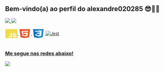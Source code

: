 ## Bem-vindo(a) ao perfil do alexandre020285 😎👨‍💻

 <div>
   <a href="https://github.com/alexandre020285">
   <img height="180em" src="https://github-readme-stats.vercel.app/api?username=alexandre020285&show_icons=true&theme=tokyonight&include_all_commits=true&count_private=true"/>
   <img height="180em" src="https://github-readme-stats.vercel.app/api/top-langs/?username=alexandre020285&layout=compact&langs_count=6&theme=tokyonight"/>
</div>
    
<div style="display: inline_block"><br>
  <img align="center" alt="Js" height="30" width="40" src="https://raw.githubusercontent.com/devicons/devicon/master/icons/javascript/javascript-plain.svg">
  <img align="center" alt="HTML" height="30" width="40" src="https://raw.githubusercontent.com/devicons/devicon/master/icons/html5/html5-original.svg">
  <img align="center" alt="CSS" height="30" width="40" src="https://raw.githubusercontent.com/devicons/devicon/master/icons/css3/css3-original.svg">
  <img align="center" alt="Jest" height="30" width="40" src="<img src="https://cdn.jsdelivr.net/gh/devicons/devicon@latest/icons/jest/jest-plain.svg">
  
 
</div>
 
<br>
 
### Me segue nas redes abaixo!
 
<div> 
  <a href="https://www.linkedin.com/in/alexandre-alves-6657b1b3" target="_blank"><img src="https://img.shields.io/badge/-LinkedIn-%230077B5?style=for-the-badge&logo=linkedin&logoColor=white" target="_blank"></a>
</div>
